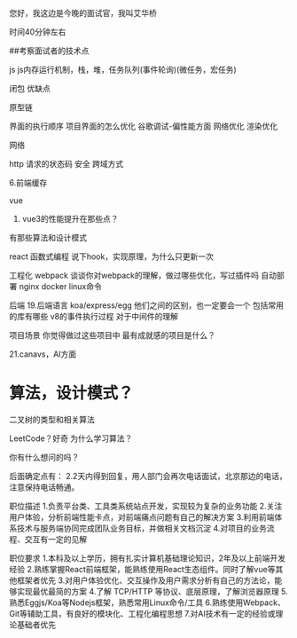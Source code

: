 
您好，我这边是今晚的面试官，我叫艾华桥

时间40分钟左右


##考察面试者的技术点


js
js内存运行机制，栈，堆，任务队列(事件轮询)(微任务，宏任务)

闭包  优缺点

原型链

界面的执行顺序   项目界面的怎么优化  谷歌调试-偏性能方面   网络优化   渲染优化



网络

http 请求的状态码 安全   跨域方式

6.前端缓存

vue
1. vue3的性能提升在那些点？

有那些算法和设计模式

react
函数式编程
说下hook，实现原理，为什么只更新一次




工程化
webpack 谈谈你对webpack的理解，做过哪些优化，写过插件吗
自动部署 nginx docker linux命令

后端
19.后端语言  koa/express/egg  他们之间的区别，也一定要会一个
包括常用的库有哪些
v8的事件执行过程
对于中间件的理解


项目场景
你觉得做过这些项目中 最有成就感的项目是什么？


21.canavs，AI方面






# 算法，设计模式？
二叉树的类型和相关算法


LeetCode？好奇 为什么学习算法？


你有什么想问的吗？




后面确定点有：
2.2天内得到回复，用人部门会再次电话面试，北京那边的电话，注意保持电话畅通。





职位描述
1.负责平台类、工具类系统站点开发，实现较为复杂的业务功能
2.关注用户体验，分析前端性能卡点，对前端痛点问题有自己的解决方案
3.利用前端体系技术与服务端协同完成团队业务目标，并做相关文档沉淀
4.对项目的业务流程、交互有一定的见解

职位要求
1.本科及以上学历，拥有扎实计算机基础理论知识，2年及以上前端开发经验
2.熟练掌握React前端框架，能熟练使用React生态组件。同时了解vue等其他框架者优先
3.对用户体验优化、交互操作及用户需求分析有自己的方法论，能够实现最优最简的方案
4.了解 TCP/HTTP 等协议、底层原理，了解浏览器原理
5.熟悉Eggjs/Koa等Nodejs框架，熟悉常用Linux命令/工具
6.熟练使用Webpack、Git等辅助工具，有良好的模块化、工程化编程思想
7.对AI技术有一定的经验或理论基础者优先











